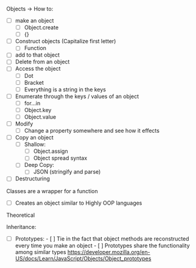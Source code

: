 Objects -> How to:

- [ ] make an object
  - [ ] Object.create
  - [ ] {}
- [ ] Construct objects (Capitalize first letter)
  - [ ] Function
- [ ] add to that object
- [ ] Delete from an object
- [ ] Access the object
  - [ ] Dot
  - [ ] Bracket
  - [ ] Everything is a string in the keys
- [ ] Enumerate through the keys / values of an object
  - [ ] for…in
  - [ ] Object.key
  - [ ] Object.value
- [ ] Modify
  - [ ] Change a property somewhere and see how it effects
- [ ] Copy an object
  - [ ] Shallow:
    - [ ] Object.assign
    - [ ] Object spread syntax
  - [ ] Deep Copy:
    - [ ] JSON (stringify and parse)
- [ ] Destructuring

Classes are a wrapper for a function

- [ ] Creates an object similar to Highly OOP languages

Theoretical

Inheritance:

- [ ] Prototypes: - [ ] Tie in the fact that object methods are reconstructed every time you make an object - [ ] Prototypes share the functionality among similar types
      https://developer.mozilla.org/en-US/docs/Learn/JavaScript/Objects/Object_prototypes
